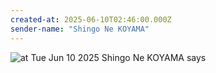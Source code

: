 ```yaml
---
created-at: 2025-06-10T02:46:00.000Z
sender-name: "Shingo Ne KOYAMA"
---
```


![at Tue Jun 10 2025 Shingo Ne KOYAMA says](./messages/images/IMG-20250610-WA0003.jpg)

